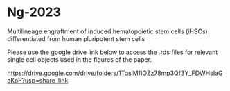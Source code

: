 # Ng-2023
Multilineage engraftment of induced hematopoietic stem cells (iHSCs) differentiated from human pluripotent stem cells

Please use the google drive link below to access the .rds files for relevant single cell objects used in the figures of the paper.

https://drive.google.com/drive/folders/1TqsiMfIOZz78mp3Qf3Y_FDWHsIaGaKoF?usp=share_link

